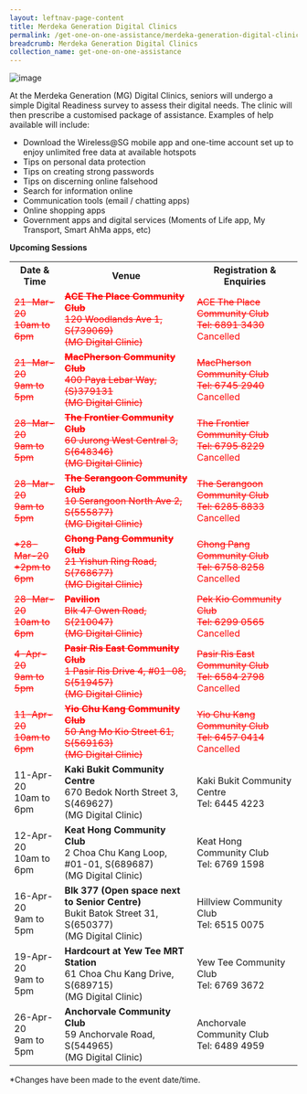 ```yaml
---
layout: leftnav-page-content
title: Merdeka Generation Digital Clinics
permalink: /get-one-on-one-assistance/merdeka-generation-digital-clinics/
breadcrumb: Merdeka Generation Digital Clinics
collection_name: get-one-on-one-assistance
---
```


![image](/images/get-one-on-one-assistance/merdeka-clinics1.jpeg)

At the Merdeka Generation (MG) Digital Clinics, seniors will undergo a simple Digital Readiness survey to assess their digital needs. The clinic will then prescribe a customised package of assistance. Examples of help available will include:<br>

* Download the Wireless@SG mobile app and one-time account set up to enjoy unlimited free data at available hotspots<br>
* Tips on personal data protection<br>
* Tips on creating strong passwords<br>
* Tips on discerning online falsehood<br>
* Search for information online<br>
* Communication tools (email / chatting apps)<br>
* Online shopping apps<br>
* Government apps and digital services (Moments of Life app, My Transport, Smart AhMa apps, etc)<br>

**Upcoming Sessions**
<br>

<table>
  <tr><th><b>Date & Time</b></th>
  <th><b>Venue</b></th>
  <th><b>Registration & Enquiries</b></th></tr>
<tr>  
  <td><span style="color:red;"><s>21-Mar-20<br>10am to 6pm</s></span></td>
  <td><span style="color:red;"><s><b>ACE The Place Community Club</b><br>120 Woodlands Ave 1, S(739069)<br>(MG Digital Clinic)</s></span></td>
  <td><span style="color:red;"><s>ACE The Place Community Club<br>Tel: 6891 3430</s><br>Cancelled</span></td>
  </tr>
<tr>  
  <td><span style="color:red;"><s>21-Mar-20<br>9am to 5pm</s></span></td>
  <td><span style="color:red;"><s><b>MacPherson Community Club</b><br>400 Paya Lebar Way, (S)379131<br>(MG Digital Clinic)</s></span></td>
  <td><span style="color:red;"><s>MacPherson Community Club<br>Tel: 6745 2940</s> <br>Cancelled</span></td>
  </tr>
<tr>  
  <td><span style="color:red;"><s>28-Mar-20<br>9am to 5pm</s></span></td>
  <td><span style="color:red;"><s><b>The Frontier Community Club</b><br>60 Jurong West Central 3, S(648346)<br>(MG Digital Clinic)</s></span></td>
  <td><span style="color:red;"><s>The Frontier Community Club<br>Tel: 6795 8229</s> <br>Cancelled</span></td>
  </tr>
<tr>  
  <td><span style="color:red;"><s>28-Mar-20<br>9am to 5pm</s></span></td>
  <td><span style="color:red;"><s><b>The Serangoon Community Club</b><br>10 Serangoon North Ave 2, S(555877)<br>(MG Digital Clinic)</s></span></td>
  <td><span style="color:red;"><s>The Serangoon Community Club<br>Tel: 6285 8833</s> <br>Cancelled</span></td>
  </tr>
<tr>  
  <td><span style="color:red;"><s>*28-Mar-20<br>*2pm to 6pm</s></span></td>
  <td><span style="color:red;"><s><b>Chong Pang Community Club</b><br>21 Yishun Ring Road, S(768677)<br>(MG Digital Clinic)</s></span></td>
  <td><span style="color:red;"><s>Chong Pang Community Club<br>Tel: 6758 8258</s> <br>Cancelled</span></td>
  </tr>
<tr>  
  <td><span style="color:red;"><s>28-Mar-20<br>10am to 6pm</s></span></td>
  <td><span style="color:red;"><s><b>Pavilion</b><br>Blk 47 Owen Road, S(210047)<br>(MG Digital Clinic)</s></span></td>
  <td><span style="color:red;"><s>Pek Kio Community Club<br>Tel: 6299 0565</s> <br>Cancelled</span></td>
  </tr>
<tr>  
  <td><span style="color:red;"><s>4-Apr-20<br>9am to 5pm</s></span></td>
  <td><span style="color:red;"><s><b>Pasir Ris East Community Club</b><br>1 Pasir Ris Drive 4, #01-08, S(519457)<br>(MG Digital Clinic)</s></span></td>
  <td><span style="color:red;"><s>Pasir Ris East Community Club<br>Tel: 6584 2798</s> <br>Cancelled</span></td>
  </tr>
<tr>  
  <td><span style="color:red;"><s>11-Apr-20<br>10am to 6pm</s></span></td>
  <td><span style="color:red;"><s><b>Yio Chu Kang Community Club</b><br>50 Ang Mo Kio Street 61, S(569163)<br>(MG Digital Clinic)</s></span></td>
  <td><span style="color:red;"><s>Yio Chu Kang Community Club<br>Tel: 6457 0414</s> <br>Cancelled</span></td>
  </tr>
<tr>  
  <td>11-Apr-20<br>10am to 6pm</td>
  <td><b>Kaki Bukit Community Centre</b><br>670 Bedok North Street 3, S(469627)<br>(MG Digital Clinic)</td>
  <td>Kaki Bukit Community Centre<br>Tel: 6445 4223</td>
  </tr>
<tr>  
<td>12-Apr-20<br>10am to 6pm</td>
  <td><b>Keat Hong Community Club</b><br>2 Choa Chu Kang Loop, #01-01, S(689687)<br>(MG Digital Clinic)</td>
  <td>Keat Hong Community Club<br>Tel: 6769 1598</td>
  </tr> 
<tr>  
<td>16-Apr-20<br>9am to 5pm</td>
  <td><b>Blk 377 (Open space next to Senior Centre)</b><br>Bukit Batok Street 31, S(650377)<br>(MG Digital Clinic)</td>
  <td>Hillview Community Club<br>Tel: 6515 0075</td>
  </tr>
<tr>  
<td>19-Apr-20<br>9am to 5pm</td>
  <td><b>Hardcourt at Yew Tee MRT Station</b><br>61 Choa Chu Kang Drive, S(689715)<br>(MG Digital Clinic)</td>
  <td>Yew Tee Community Club<br>Tel: 6769 3672</td>
  </tr>
<tr>
  <td>26-Apr-20<br>9am to 5pm</td>
  <td><b>Anchorvale Community Club</b><br>59 Anchorvale Road, S(544965)<br>(MG Digital Clinic)</td>
  <td>Anchorvale Community Club<br>Tel: 6489 4959</td>
  </tr> 
</table>

*Changes have been made to the event date/time.
